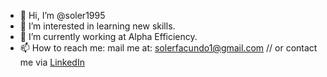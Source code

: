 - 👋 Hi, I’m @soler1995 
- 👀 I’m interested in learning new skills.
- 🌱 I’m currently working at Alpha Efficiency.
- 📫 How to reach me: mail me at: solerfacundo1@gmail.com // or contact me via <a href="[url](https://www.linkedin.com/in/facundo-soler/)">LinkedIn</a>

<!---
soler1995/soler1995 is a ✨ special ✨ repository because its `README.md` (this file) appears on your GitHub profile.
You can click the Preview link to take a look at your changes.
--->

